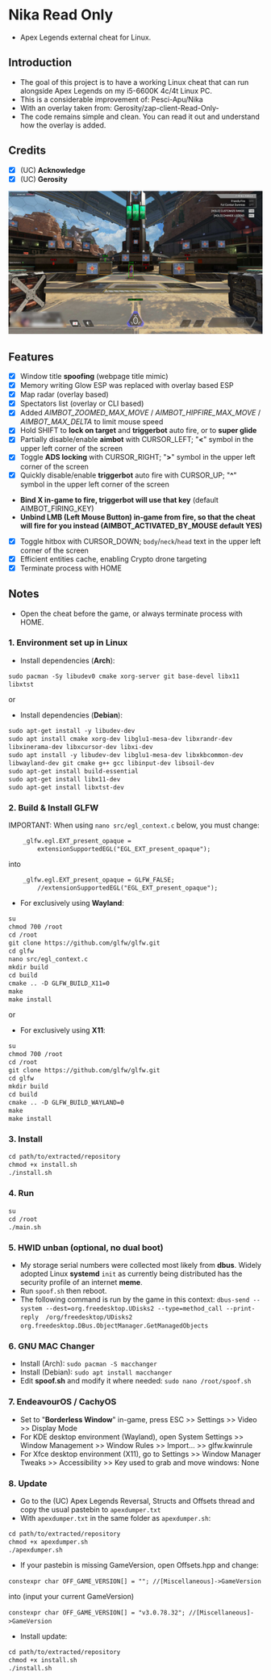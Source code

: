 # Nika Read Only

- Apex Legends external cheat for Linux.

## Introduction

- The goal of this project is to have a working Linux cheat that can run alongside Apex Legends on my i5-6600K 4c/4t Linux PC.
- This is a considerable improvement of: Pesci-Apu/Nika
- With an overlay taken from: Gerosity/zap-client-Read-Only-
- The code remains simple and clean. You can read it out and understand how the overlay is added.

## Credits

- [x] (UC) **Acknowledge**
- [x] (UC) **Gerosity**

![Screenshot.jpg](Screenshot.jpg)

## Features

* [x] Window title **spoofing** (webpage title mimic)
* [x] Memory writing Glow ESP was replaced with overlay based ESP
* [x] Map radar (overlay based)
* [x] Spectators list (overlay or CLI based)
* [x] Added _AIMBOT_ZOOMED_MAX_MOVE_ / _AIMBOT_HIPFIRE_MAX_MOVE_ / _AIMBOT_MAX_DELTA_ to limit mouse speed
* [x] Hold SHIFT to **lock on target** and **triggerbot** auto fire, or to **super glide**
* [x] Partially disable/enable **aimbot** with CURSOR_LEFT; "**<**" symbol in the upper left corner of the screen
* [x] Toggle **ADS locking** with CURSOR_RIGHT; "**>**" symbol in the upper left corner of the screen
* [x] Quickly disable/enable **triggerbot** auto fire with CURSOR_UP; "**^**" symbol in the upper left corner of the screen
- **Bind X in-game to fire, triggerbot will use that key** (default AIMBOT_FIRING_KEY)
- **Unbind LMB (Left Mouse Button) in-game from fire, so that the cheat will fire for you instead (AIMBOT_ACTIVATED_BY_MOUSE default YES)**
* [x] Toggle hitbox with CURSOR_DOWN; `body`/`neck`/`head` text in the upper left corner of the screen
* [x] Efficient entities cache, enabling Crypto drone targeting
* [x] Terminate process with HOME

## Notes

- Open the cheat before the game, or always terminate process with HOME.

### 1. Environment set up in Linux

- Install dependencies (<b>Arch</b>):

``` shell
sudo pacman -Sy libudev0 cmake xorg-server git base-devel libx11 libxtst
```

or

- Install dependencies (<b>Debian</b>):

``` shell
sudo apt-get install -y libudev-dev
sudo apt install cmake xorg-dev libglu1-mesa-dev libxrandr-dev libxinerama-dev libxcursor-dev libxi-dev
sudo apt install -y libudev-dev libglu1-mesa-dev libxkbcommon-dev libwayland-dev git cmake g++ gcc libinput-dev libsoil-dev
sudo apt-get install build-essential
sudo apt-get install libx11-dev
sudo apt-get install libxtst-dev
```

### 2. Build & Install GLFW

IMPORTANT: When using `nano src/egl_context.c` below, you must change:

``` shell
    _glfw.egl.EXT_present_opaque =
        extensionSupportedEGL("EGL_EXT_present_opaque");
```

into

``` shell
    _glfw.egl.EXT_present_opaque = GLFW_FALSE;
        //extensionSupportedEGL("EGL_EXT_present_opaque");
```

- For exclusively using **Wayland**:

``` shell
su
chmod 700 /root
cd /root
git clone https://github.com/glfw/glfw.git
cd glfw
nano src/egl_context.c
mkdir build
cd build
cmake .. -D GLFW_BUILD_X11=0
make
make install
```

or

- For exclusively using **X11**:

``` shell
su
chmod 700 /root
cd /root
git clone https://github.com/glfw/glfw.git
cd glfw
mkdir build
cd build
cmake .. -D GLFW_BUILD_WAYLAND=0
make
make install
```

### 3. Install

``` shell
cd path/to/extracted/repository
chmod +x install.sh
./install.sh
```

### 4. Run

``` shell
su
cd /root
./main.sh
```

### 5. HWID unban (optional, no dual boot)

- My storage serial numbers were collected most likely from **dbus**. Widely adopted Linux **systemd** `init` as currently being distributed has the security profile of an internet **meme**.
- Run `spoof.sh` then reboot.
- The following command is run by the game in this context: `dbus-send --system --dest=org.freedesktop.UDisks2 --type=method_call --print-reply  /org/freedesktop/UDisks2 org.freedesktop.DBus.ObjectManager.GetManagedObjects`

### 6. GNU MAC Changer

- Install (Arch): `sudo pacman -S macchanger`
- Install (Debian): `sudo apt install macchanger`
- Edit **spoof.sh** and modify it where needed: `sudo nano /root/spoof.sh`

### 7. EndeavourOS / CachyOS

- Set to "**Borderless Window**" in-game, press ESC >> Settings >> Video >> Display Mode
- For KDE desktop environment (Wayland), open System Settings >> Window Management >> Window Rules >> Import... >> glfw.kwinrule
- For Xfce desktop environment (X11), go to Settings >> Window Manager Tweaks >> Accessibility >> Key used to grab and move windows: None

### 8. Update

- Go to the (UC) Apex Legends Reversal, Structs and Offsets thread and copy the usual pastebin to `apexdumper.txt`
- With `apexdumper.txt` in the same folder as `apexdumper.sh`:

``` shell
cd path/to/extracted/repository
chmod +x apexdumper.sh
./apexdumper.sh
```

- If your pastebin is missing GameVersion, open Offsets.hpp and change:

`constexpr char OFF_GAME_VERSION[] = ""; //[Miscellaneous]->GameVersion`

into (input your current GameVersion)

`constexpr char OFF_GAME_VERSION[] = "v3.0.78.32"; //[Miscellaneous]->GameVersion`

- Install update:

```
cd path/to/extracted/repository
chmod +x install.sh
./install.sh
```
